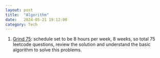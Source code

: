 ```yaml
---
layout: post
title:  "Algorithm"
date:   2024-05-21 19:12:00
category: Tech
---
```

1. [Grind 75](https://www.techinterviewhandbook.org/grind75): schedule set to be 8 hours per week, 8 weeks, so total 75 leetcode questions, review the solution and understand the basic algorithm to solve this problems.